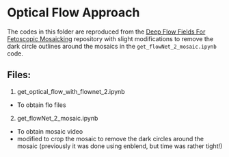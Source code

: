 # Optical Flow Approach
The codes in this folder are reproduced from the [Deep Flow Fields For Fetoscopic Mosaicking](https://github.com/labdeeman7/deepFlowFieldsForFetoscopeMosaicing) repository with slight modifications to remove the dark circle outlines around the mosaics in the ```get_flowNet_2_mosaic.ipynb``` code. <br>

## Files:
1. get_optical_flow_with_flownet_2.ipynb
- To obtain flo files <br>
2. get_flowNet_2_mosaic.ipynb
- To obtain mosaic video
- modified to crop the mosaic to remove the dark circles around the mosaic (previously it was done using enblend, but time was rather tight!)
